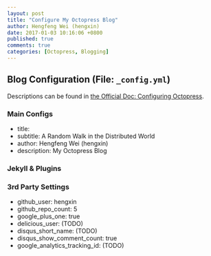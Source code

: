 ```yaml
---
layout: post
title: "Configure My Octopress Blog"
author: Hengfeng Wei (hengxin)
date: 2017-01-03 10:16:06 +0800
published: true
comments: true
categories: [Octopress, Blogging]
---
```


## Blog Configuration (File: `_config.yml`)

Descriptions can be found in [the Official Doc: Configuring Octopress](http://octopress.org/docs/configuring/).

### Main Configs

- title:
- subtitle: A Random Walk in the Distributed World
- author: Hengfeng Wei (hengxin)
- description: My Octopress Blog

<!-- more -->

### Jekyll & Plugins

### 3rd Party Settings

- github_user: hengxin
- github_repo_count: 5
- google_plus_one: true
- delicious_user: (TODO)
- disqus_short_name: (TODO)
- disqus_show_comment_count: true
- google_analytics_tracking_id: (TODO)
